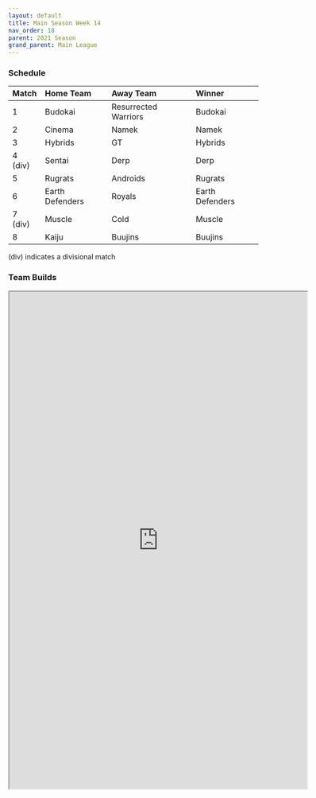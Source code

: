 ```yaml
---
layout: default
title: Main Season Week 14
nav_order: 18
parent: 2021 Season
grand_parent: Main League
---
```

### Schedule

|Match          |  Home Team            | Away Team        | Winner          |
| :-------------| :---------------------| :----------------| :---------------|
| 1             | Budokai               | Resurrected Warriors          |  Budokai        |
| 2             | Cinema                | Namek            | Namek          |
| 3             | Hybrids               | GT               | Hybrids         |
| 4 (div)       | Sentai                | Derp             | Derp         |
| 5             | Rugrats               | Androids         | Rugrats              |
| 6             | Earth Defenders       | Royals           | Earth Defenders   |
| 7 (div)       | Muscle                | Cold             | Muscle         | 
| 8             | Kaiju                 | Buujins          | Buujins         |

(div) indicates a divisional match

### Team Builds 

<iframe width=600 height=1000 scrolling="yes" src="https://docs.google.com/document/d/e/2PACX-1vQN_mPVyN4W0qqLhf8N3AjUL_Rp3Soh_f9C1llmscsqs08yIDwbSgpK_FJ83S5l_sFh2NuGzC8Ht2Px/pub?embedded=true"></iframe>	 	 	 	 